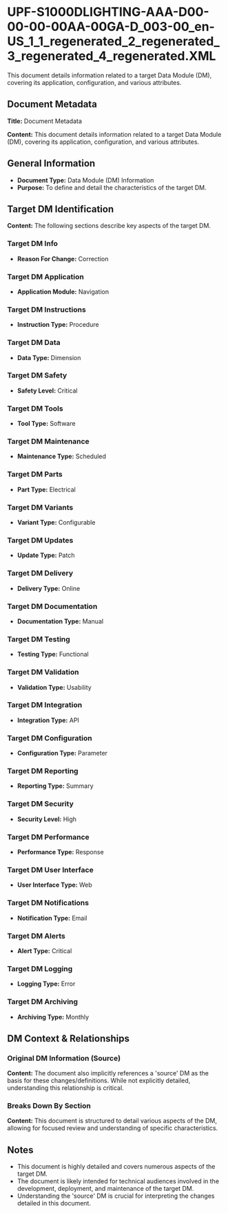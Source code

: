 # UPF-S1000DLIGHTING-AAA-D00-00-00-00AA-00GA-D_003-00_en-US_1_1_regenerated_2_regenerated_3_regenerated_4_regenerated.XML

This document details information related to a target Data Module (DM), covering its application, configuration, and various attributes.

## Document Metadata

**Title:** Document Metadata

**Content:** This document details information related to a target Data Module (DM), covering its application, configuration, and various attributes.

## General Information

*   **Document Type:** Data Module (DM) Information
*   **Purpose:** To define and detail the characteristics of the target DM.

## Target DM Identification

**Content:** The following sections describe key aspects of the target DM.

### Target DM Info

*   **Reason For Change:** Correction

### Target DM Application

*   **Application Module:** Navigation

### Target DM Instructions

*   **Instruction Type:** Procedure

### Target DM Data

*   **Data Type:** Dimension

### Target DM Safety

*   **Safety Level:** Critical

### Target DM Tools

*   **Tool Type:** Software

### Target DM Maintenance

*   **Maintenance Type:** Scheduled

### Target DM Parts

*   **Part Type:** Electrical

### Target DM Variants

*   **Variant Type:** Configurable

### Target DM Updates

*   **Update Type:** Patch

### Target DM Delivery

*   **Delivery Type:** Online

### Target DM Documentation

*   **Documentation Type:** Manual

### Target DM Testing

*   **Testing Type:** Functional

### Target DM Validation

*   **Validation Type:** Usability

### Target DM Integration

*   **Integration Type:** API

### Target DM Configuration

*   **Configuration Type:** Parameter

### Target DM Reporting

*   **Reporting Type:** Summary

### Target DM Security

*   **Security Level:** High

### Target DM Performance

*   **Performance Type:** Response

### Target DM User Interface

*   **User Interface Type:** Web

### Target DM Notifications

*   **Notification Type:** Email

### Target DM Alerts

*   **Alert Type:** Critical

### Target DM Logging

*   **Logging Type:** Error

### Target DM Archiving

*   **Archiving Type:** Monthly

## DM Context & Relationships

### Original DM Information (Source)

**Content:** The document also implicitly references a 'source' DM as the basis for these changes/definitions. While not explicitly detailed, understanding this relationship is critical.

### Breaks Down By Section

**Content:** This document is structured to detail various aspects of the DM, allowing for focused review and understanding of specific characteristics.

## Notes

*   This document is highly detailed and covers numerous aspects of the target DM.
*   The document is likely intended for technical audiences involved in the development, deployment, and maintenance of the target DM.
*   Understanding the 'source' DM is crucial for interpreting the changes detailed in this document.